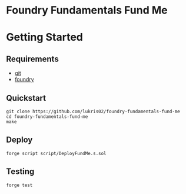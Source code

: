 # Foundry Fundamentals Fund Me

# Getting Started

## Requirements

- [git](https://git-scm.com/book/en/v2/Getting-Started-Installing-Git)
- [foundry](https://getfoundry.sh/)

## Quickstart

```
git clone https://github.com/lukris02/foundry-fundamentals-fund-me
cd foundry-fundamentals-fund-me
make
```

## Deploy

```
forge script script/DeployFundMe.s.sol
```

## Testing

```
forge test
```
